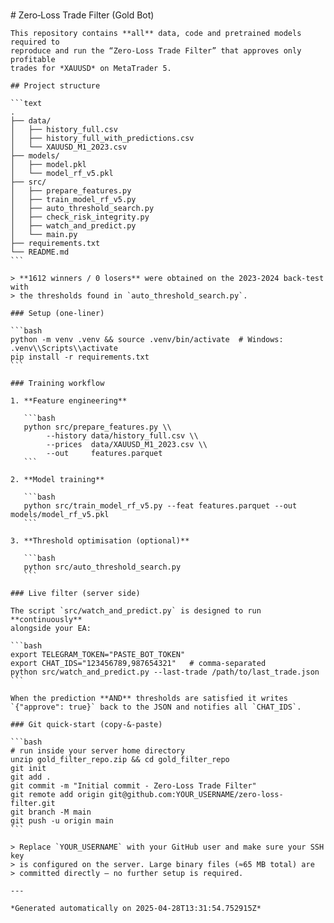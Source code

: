 \
    # Zero‑Loss Trade Filter (Gold Bot)

    This repository contains **all** data, code and pretrained models required to
    reproduce and run the “Zero‑Loss Trade Filter” that approves only profitable
    trades for *XAUUSD* on MetaTrader 5.

    ## Project structure

    ```text
    .
    ├── data/
    │   ├── history_full.csv
    │   ├── history_full_with_predictions.csv
    │   └── XAUUSD_M1_2023.csv
    ├── models/
    │   ├── model.pkl
    │   └── model_rf_v5.pkl
    ├── src/
    │   ├── prepare_features.py
    │   ├── train_model_rf_v5.py
    │   ├── auto_threshold_search.py
    │   ├── check_risk_integrity.py
    │   ├── watch_and_predict.py
    │   └── main.py
    ├── requirements.txt
    └── README.md
    ```

    > **1612 winners / 0 losers** were obtained on the 2023‑2024 back‑test with
    > the thresholds found in `auto_threshold_search.py`.

    ### Setup (one‑liner)

    ```bash
    python -m venv .venv && source .venv/bin/activate  # Windows: .venv\\Scripts\\activate
    pip install -r requirements.txt
    ```

    ### Training workflow

    1. **Feature engineering**

       ```bash
       python src/prepare_features.py \\
            --history data/history_full.csv \\
            --prices  data/XAUUSD_M1_2023.csv \\
            --out     features.parquet
       ```

    2. **Model training**

       ```bash
       python src/train_model_rf_v5.py --feat features.parquet --out models/model_rf_v5.pkl
       ```

    3. **Threshold optimisation (optional)**

       ```bash
       python src/auto_threshold_search.py
       ```

    ### Live filter (server side)

    The script `src/watch_and_predict.py` is designed to run **continuously**
    alongside your EA:

    ```bash
    export TELEGRAM_TOKEN="PASTE_BOT_TOKEN"
    export CHAT_IDS="123456789,987654321"   # comma‑separated
    python src/watch_and_predict.py --last-trade /path/to/last_trade.json
    ```

    When the prediction **AND** thresholds are satisfied it writes
    `{"approve": true}` back to the JSON and notifies all `CHAT_IDS`.

    ### Git quick‑start (copy‑&‑paste)

    ```bash
    # run inside your server home directory
    unzip gold_filter_repo.zip && cd gold_filter_repo
    git init
    git add .
    git commit -m "Initial commit ‑ Zero‑Loss Trade Filter"
    git remote add origin git@github.com:YOUR_USERNAME/zero-loss-filter.git
    git branch -M main
    git push -u origin main
    ```

    > Replace `YOUR_USERNAME` with your GitHub user and make sure your SSH key
    > is configured on the server. Large binary files (≈65 MB total) are
    > committed directly — no further setup is required.

    ---

    *Generated automatically on 2025-04-28T13:31:54.752915Z*
